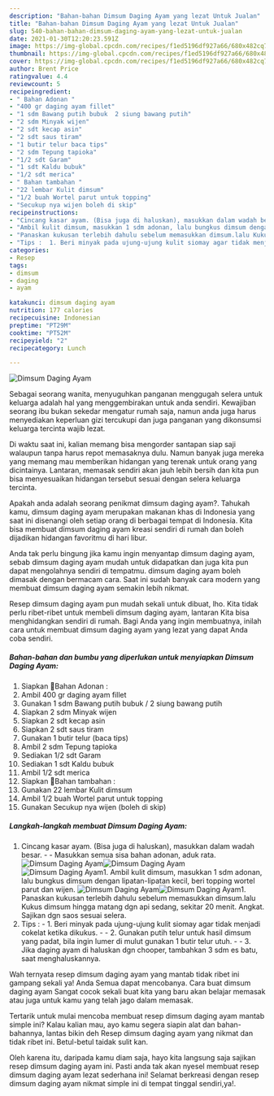 ```yaml
---
description: "Bahan-bahan Dimsum Daging Ayam yang lezat Untuk Jualan"
title: "Bahan-bahan Dimsum Daging Ayam yang lezat Untuk Jualan"
slug: 540-bahan-bahan-dimsum-daging-ayam-yang-lezat-untuk-jualan
date: 2021-01-30T12:20:23.591Z
image: https://img-global.cpcdn.com/recipes/f1ed5196df927a66/680x482cq70/dimsum-daging-ayam-foto-resep-utama.jpg
thumbnail: https://img-global.cpcdn.com/recipes/f1ed5196df927a66/680x482cq70/dimsum-daging-ayam-foto-resep-utama.jpg
cover: https://img-global.cpcdn.com/recipes/f1ed5196df927a66/680x482cq70/dimsum-daging-ayam-foto-resep-utama.jpg
author: Brent Price
ratingvalue: 4.4
reviewcount: 5
recipeingredient:
- " Bahan Adonan "
- "400 gr daging ayam fillet"
- "1 sdm Bawang putih bubuk  2 siung bawang putih"
- "2 sdm Minyak wijen"
- "2 sdt kecap asin"
- "2 sdt saus tiram"
- "1 butir telur baca tips"
- "2 sdm Tepung tapioka"
- "1/2 sdt Garam"
- "1 sdt Kaldu bubuk"
- "1/2 sdt merica"
- " Bahan tambahan "
- "22 lembar Kulit dimsum"
- "1/2 buah Wortel parut untuk topping"
- "Secukup nya wijen boleh di skip"
recipeinstructions:
- "Cincang kasar ayam. (Bisa juga di haluskan), masukkan dalam wadah besar.  Masukkan semua sisa bahan adonan, aduk rata."
- "Ambil kulit dimsum, masukkan 1 sdm adonan, lalu bungkus dimsum dengan lipatan-lipatan kecil, beri topping wortel parut dan wijen."
- "Panaskan kukusan terlebih dahulu sebelum memasukkan dimsum.lalu Kukus dimsum hingga matang dgn api sedang, sekitar 20 menit. Angkat. Sajikan dgn saos sesuai selera."
- "Tips :  1. Beri minyak pada ujung-ujung kulit siomay agar tidak menjadi cokelat ketika dikukus.  2. Gunakan putih telur untuk hasil dimsum yang padat, bila ingin lumer di mulut gunakan 1 butir telur utuh.  3. Jika daging ayam di haluskan dgn chooper, tambahkan 3 sdm es batu, saat menghaluskannya."
categories:
- Resep
tags:
- dimsum
- daging
- ayam

katakunci: dimsum daging ayam 
nutrition: 177 calories
recipecuisine: Indonesian
preptime: "PT29M"
cooktime: "PT52M"
recipeyield: "2"
recipecategory: Lunch

---
```



![Dimsum Daging Ayam](https://img-global.cpcdn.com/recipes/f1ed5196df927a66/680x482cq70/dimsum-daging-ayam-foto-resep-utama.jpg)

Sebagai seorang wanita, menyuguhkan panganan menggugah selera untuk keluarga adalah hal yang menggembirakan untuk anda sendiri. Kewajiban seorang ibu bukan sekedar mengatur rumah saja, namun anda juga harus menyediakan keperluan gizi tercukupi dan juga panganan yang dikonsumsi keluarga tercinta wajib lezat.

Di waktu  saat ini, kalian memang bisa mengorder santapan siap saji walaupun tanpa harus repot memasaknya dulu. Namun banyak juga mereka yang memang mau memberikan hidangan yang terenak untuk orang yang dicintainya. Lantaran, memasak sendiri akan jauh lebih bersih dan kita pun bisa menyesuaikan hidangan tersebut sesuai dengan selera keluarga tercinta. 



Apakah anda adalah seorang penikmat dimsum daging ayam?. Tahukah kamu, dimsum daging ayam merupakan makanan khas di Indonesia yang saat ini disenangi oleh setiap orang di berbagai tempat di Indonesia. Kita bisa membuat dimsum daging ayam kreasi sendiri di rumah dan boleh dijadikan hidangan favoritmu di hari libur.

Anda tak perlu bingung jika kamu ingin menyantap dimsum daging ayam, sebab dimsum daging ayam mudah untuk didapatkan dan juga kita pun dapat mengolahnya sendiri di tempatmu. dimsum daging ayam boleh dimasak dengan bermacam cara. Saat ini sudah banyak cara modern yang membuat dimsum daging ayam semakin lebih nikmat.

Resep dimsum daging ayam pun mudah sekali untuk dibuat, lho. Kita tidak perlu ribet-ribet untuk membeli dimsum daging ayam, lantaran Kita bisa menghidangkan sendiri di rumah. Bagi Anda yang ingin membuatnya, inilah cara untuk membuat dimsum daging ayam yang lezat yang dapat Anda coba sendiri.

<!--inarticleads1-->

##### Bahan-bahan dan bumbu yang diperlukan untuk menyiapkan Dimsum Daging Ayam:

1. Siapkan  📌Bahan Adonan :
1. Ambil 400 gr daging ayam fillet
1. Gunakan 1 sdm Bawang putih bubuk / 2 siung bawang putih
1. Siapkan 2 sdm Minyak wijen
1. Siapkan 2 sdt kecap asin
1. Siapkan 2 sdt saus tiram
1. Gunakan 1 butir telur (baca tips)
1. Ambil 2 sdm Tepung tapioka
1. Sediakan 1/2 sdt Garam
1. Sediakan 1 sdt Kaldu bubuk
1. Ambil 1/2 sdt merica
1. Siapkan  📌Bahan tambahan :
1. Gunakan 22 lembar Kulit dimsum
1. Ambil 1/2 buah Wortel parut untuk topping
1. Gunakan Secukup nya wijen (boleh di skip)




<!--inarticleads2-->

##### Langkah-langkah membuat Dimsum Daging Ayam:

1. Cincang kasar ayam. (Bisa juga di haluskan), masukkan dalam wadah besar. -  - Masukkan semua sisa bahan adonan, aduk rata.
<img src="https://img-global.cpcdn.com/steps/2fd21f092169f899/160x128cq70/dimsum-daging-ayam-langkah-memasak-1-foto.jpg" alt="Dimsum Daging Ayam"><img src="https://img-global.cpcdn.com/steps/6e4d3157ea0c19e2/160x128cq70/dimsum-daging-ayam-langkah-memasak-1-foto.jpg" alt="Dimsum Daging Ayam"><img src="https://img-global.cpcdn.com/steps/77dc8a8b65c09c9f/160x128cq70/dimsum-daging-ayam-langkah-memasak-1-foto.jpg" alt="Dimsum Daging Ayam">1. Ambil kulit dimsum, masukkan 1 sdm adonan, lalu bungkus dimsum dengan lipatan-lipatan kecil, beri topping wortel parut dan wijen.
<img src="//assets-global.cpcdn.com/assets/icons/button_play-2c75c40dde080a61004c1f40b05d8f140eaff45d7e9e6481dc71c63d2e7c4909.png" alt="Dimsum Daging Ayam"><img src="//assets-global.cpcdn.com/assets/icons/button_play-2c75c40dde080a61004c1f40b05d8f140eaff45d7e9e6481dc71c63d2e7c4909.png" alt="Dimsum Daging Ayam">1. Panaskan kukusan terlebih dahulu sebelum memasukkan dimsum.lalu Kukus dimsum hingga matang dgn api sedang, sekitar 20 menit. Angkat. Sajikan dgn saos sesuai selera.
1. Tips :  - 1. Beri minyak pada ujung-ujung kulit siomay agar tidak menjadi cokelat ketika dikukus. -  - 2. Gunakan putih telur untuk hasil dimsum yang padat, bila ingin lumer di mulut gunakan 1 butir telur utuh. -  - 3. Jika daging ayam di haluskan dgn chooper, tambahkan 3 sdm es batu, saat menghaluskannya.




Wah ternyata resep dimsum daging ayam yang mantab tidak ribet ini gampang sekali ya! Anda Semua dapat mencobanya. Cara buat dimsum daging ayam Sangat cocok sekali buat kita yang baru akan belajar memasak atau juga untuk kamu yang telah jago dalam memasak.

Tertarik untuk mulai mencoba membuat resep dimsum daging ayam mantab simple ini? Kalau kalian mau, ayo kamu segera siapin alat dan bahan-bahannya, lantas bikin deh Resep dimsum daging ayam yang nikmat dan tidak ribet ini. Betul-betul taidak sulit kan. 

Oleh karena itu, daripada kamu diam saja, hayo kita langsung saja sajikan resep dimsum daging ayam ini. Pasti anda tak akan nyesel membuat resep dimsum daging ayam lezat sederhana ini! Selamat berkreasi dengan resep dimsum daging ayam nikmat simple ini di tempat tinggal sendiri,ya!.

